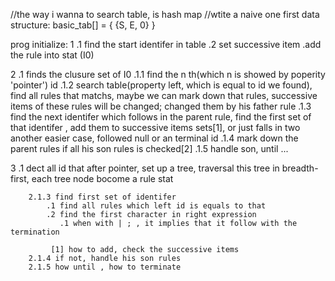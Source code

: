 //the way i wanna to search table, is hash map
//wtite a naive one first
data structure:
basic_tab[] = {
	{S, E, 0}
}

prog
initialize:
1   .1 find the start identifer in table
	.2 set successive item
	.add the rule into stat (I0)

2	.1 finds the clusure set  of I0
		.1.1 find the n th(which n is showed by poperity 'pointer')
		     id
		.1.2 search table(property left, which is equal to id we found), find all rules that matchs, maybe we can mark down that rules, successive items of these rules will be changed;
		     changed them by his father rule
		.1.3 find the next identifer which follows in the parent rule, find the first set of that identifer , add them to successive items sets[1], or just falls in two another easier case, followed null or an terminal id
		.1.4 mark down the parent rules if all his son rules is checked[2]
		.1.5 handle son, until ...
		
3	.1 dect all id that after pointer, set up a tree, traversal this tree in breadth-first, each tree node bocome a rule stat




		2.1.3 find first set of identifer
			.1 find all rules which left id is equals to that  	
			.2 find the first character in right expression
			   .1 when with | ; , it implies that it follow with the termination

			 [1] how to add, check the successive items 
		2.1.4 if not, handle his son rules 
		2.1.5 how until , how to terminate
